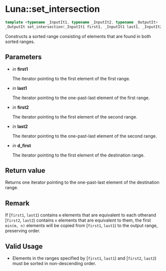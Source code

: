# Luna::set_intersection

```c++
template <typename _InputIt1, typename _InputIt2, typename _OutputIt>
_OutputIt set_intersection(_InputIt1 first1, _InputIt1 last1, _InputIt2 first2, _InputIt2 last2, _OutputIt d_first)
```

Constructs a sorted range consisting of elements that are found in both sorted ranges. 



## Parameters
* *in* **first1**

    The iterator pointing to the first element of the first range. 

* *in* **last1**

    The iterator pointing to the one-past-last element of the first range. 

* *in* **first2**

    The iterator pointing to the first element of the second range. 

* *in* **last2**

    The iterator pointing to the one-past-last element of the second range. 

* *in* **d_first**

    The iterator pointing to the first element of the destination range. 

## Return value
Returns one iterator pointing to the one-past-last element of the destination range. 

## Remark
If [`first1`, `last1`) contains `m` elements that are equivalent to each otherand [`first2`, `last2`) contains `n` elements that are equivalent to them, the first `min(m, n)` elements will be copied from [`first1`, `last1`) to the output range, preserving order. 

## Valid Usage
* Elements in the ranges specified by [`first1`, `last1`) and [`first2`, `last2`) must be sorted in non-descending order. 


